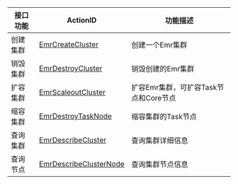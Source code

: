 

| 接口功能 |  ActionID | 功能描述 |
|---------|-----------|---------|
| 创建集群 | [EmrCreateCluster]() | 创建一个Emr集群 |
| 销毁集群 | [EmrDestroyCluster]() | 销毁创建的Emr集群 |
| 扩容集群 | [EmrScaleoutCluster]() | 扩容Emr集群，可扩容Task节点和Core节点 |
| 缩容集群 | [EmrDestroyTaskNode]() | 缩容集群的Task节点 |
| 查询集群 | [EmrDescribeCluster]() | 查询集群详细信息 |
| 查询节点 | [EmrDescribeClusterNode]() | 查询集群节点信息 | 
